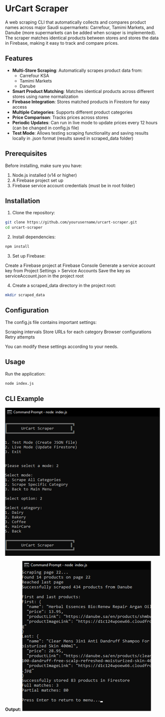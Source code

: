 # UrCart Scraper

A web scraping CLI that automatically collects and compares product names across major Saudi supermarkets: Carrefour, Tamimi Markets, and Danube (more supermarkets can be added when scraper is implemented). The scraper matches identical products between stores and stores the data in Firebase, making it easy to track and compare prices.

## Features

- **Multi-Store Scraping**: Automatically scrapes product data from:
  - Carrefour KSA
  - Tamimi Markets
  - Danube
- **Smart Product Matching**: Matches identical products across different stores using name normalization
- **Firebase Integration**: Stores matched products in Firestore for easy access
- **Multiple Categories**: Supports different product categories
- **Price Comparison**: Tracks prices across stores
- **Periodic Updates**: Can run in live mode to update prices every 12 hours (can be changed in config.js file)
- **Test Mode**: Allows testing scraping functionality and saving results locally in .json format (results saved in scraped_data folder)

## Prerequisites

Before installing, make sure you have:

1. Node.js installed (v14 or higher)
2. A Firebase project set up
3. Firebase service account credentials (must be in root folder)

## Installation

1. Clone the repository:

```bash
git clone https://github.com/yourusername/urcart-scraper.git
cd urcart-scraper
```

2. Install dependencies:

```bash
npm install
```

3. Set up Firebase:

Create a Firebase project at Firebase Console
Generate a service account key from Project Settings > Service Accounts
Save the key as serviceAccount.json in the project root

4. Create a scraped_data directory in the project root:

```bash
mkdir scraped_data
```

## Configuration

The config.js file contains important settings:

Scraping intervals
Store URLs for each category
Browser configurations
Retry attempts

You can modify these settings according to your needs.

## Usage

Run the application:

```bash
node index.js
```

## CLI Example

![CLI Menu](images/CLI-Menu.png)

**Output:**
![CLI Output](images/CLI-Output.png)

